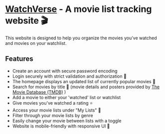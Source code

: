 # [WatchVerse](https://watchverse-movielist.netlify.app) - A movie list tracking website :clapper:
This website is designed to help you organize the movies you've watched and movies on your watchlist.

## Features
- Create an account with secure password encoding
- Login securely with strict validation and authorization 🔐
- The homepage displays an updated list of currently popular movies :star2:
- Search for movies by title :mag_right: (movie details and posters provided by [The Movie Database (TMDB)](https://www.themoviedb.org/) )
- Add a movie to either your 'watched' list or watchlist
- Give movies you've watched a rating :star:
- Access your movie lists under "My Lists" :page_with_curl:
- Filter through your movie lists by genre
- Easily change your movie between lists with a toggle
- Website is mobile-friendly with responsive UI :iphone:

